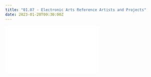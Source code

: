 ```yaml
---
title: "01.07 - Electronic Arts Reference Artists and Projects"
date: 2023-01-20T09:30:00Z
---
```


![Link to included file content](../../../../electronics/electronics-arts-artists-and-projects.md)
